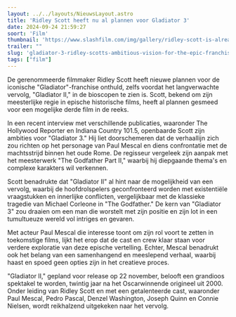 ```yaml
---
layout: ../../layouts/NieuwsLayout.astro
title: 'Ridley Scott heeft nu al plannen voor Gladiator 3'
date: 2024-09-24 21:59:27
soort: 'Film'
thumbnail: 'https://www.slashfilm.com/img/gallery/ridley-scott-is-already-planning-gladiator-3-with-a-returning-star/intro-1726857108.jpg'
trailer: ""
slug: 'gladiator-3-ridley-scotts-ambitious-vision-for-the-epic-franchise'
tags: ["film"]
---
```


De gerenommeerde filmmaker Ridley Scott heeft nieuwe plannen voor de iconische "Gladiator"-franchise onthuld, zelfs voordat het langverwachte vervolg, "Gladiator II," in de bioscopen te zien is. Scott, bekend om zijn meesterlijke regie in epische historische films, heeft al plannen gesmeed voor een mogelijke derde film in de reeks.

In een recent interview met verschillende publicaties, waaronder The Hollywood Reporter en Indiana Country 101.5, openbaarde Scott zijn ambities voor "Gladiator 3." Hij liet doorschemeren dat de verhaallijn zich zou richten op het personage van Paul Mescal en diens confrontatie met de machtsstrijd binnen het oude Rome. De regisseur vergeleek zijn aanpak met het meesterwerk "The Godfather Part II," waarbij hij diepgaande thema's en complexe karakters wil verkennen.

Scott benadrukte dat "Gladiator II" al hint naar de mogelijkheid van een vervolg, waarbij de hoofdrolspelers geconfronteerd worden met existentiële vraagstukken en innerlijke conflicten, vergelijkbaar met de klassieke tragedie van Michael Corleone in "The Godfather." De kern van "Gladiator 3" zou draaien om een man die worstelt met zijn positie en zijn lot in een tumultueuze wereld vol intriges en gevaren.

Met acteur Paul Mescal die interesse toont om zijn rol voort te zetten in toekomstige films, lijkt het erop dat de cast en crew klaar staan voor verdere exploratie van deze epische vertelling. Echter, Mescal benadrukt ook het belang van een samenhangend en meeslepend verhaal, waarbij haast en spoed geen opties zijn in het creatieve proces.

"Gladiator II," gepland voor release op 22 november, belooft een grandioos spektakel te worden, twintig jaar na het Oscarwinnende origineel uit 2000. Onder leiding van Ridley Scott en met een getalenteerde cast, waaronder Paul Mescal, Pedro Pascal, Denzel Washington, Joseph Quinn en Connie Nielsen, wordt reikhalzend uitgekeken naar het vervolg.
